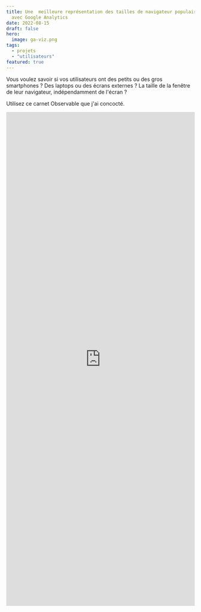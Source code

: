```yaml
---
title: Une  meilleure représentation des tailles de navigateur populaires
  avec Google Analytics
date: 2022-08-15
draft: false
hero:
  image: ga-viz.png
tags:
  - projets
  - "utilisateurs"
featured: true
---
```


Vous voulez savoir si vos utilisateurs ont des petits ou des gros smartphones ? Des laptops ou des écrans externes ? La taille de la fenêtre de leur navigateur, indépendamment de l'écran ?

Utilisez ce carnet Observable que j'ai concocté.

<iframe title="Carnet créé avec Obversable" width="100%" height="1317" frameborder="0"
  src="https://observablehq.com/embed/@saint-loup/better-visualization-of-the-popularity-of-browser-sizes-us?cells=intro%2Cviewof+sheet%2Cgeneral%2Cviewof+scale%2Cchart"></iframe>